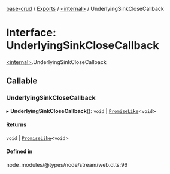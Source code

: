[base-crud](../README.md) / [Exports](../modules.md) / [\<internal\>](../modules/internal_.md) / UnderlyingSinkCloseCallback

# Interface: UnderlyingSinkCloseCallback

[\<internal\>](../modules/internal_.md).UnderlyingSinkCloseCallback

## Callable

### UnderlyingSinkCloseCallback

▸ **UnderlyingSinkCloseCallback**(): `void` \| [`PromiseLike`](internal_.PromiseLike.md)\<`void`\>

#### Returns

`void` \| [`PromiseLike`](internal_.PromiseLike.md)\<`void`\>

#### Defined in

node_modules/@types/node/stream/web.d.ts:96
